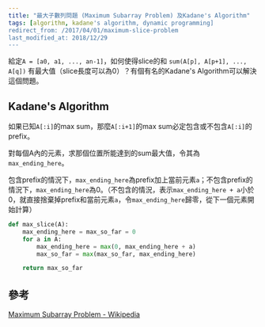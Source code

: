 ```yaml
---
title: "最大子數列問題 (Maximum Subarray Problem) 及Kadane's Algorithm"
tags: [algorithm, kadane's algorithm, dynamic programming]
redirect_from: /2017/04/01/maximum-slice-problem
last_modified_at: 2018/12/29
---
```


給定`A = [a0, a1, ..., an-1]`，如何使得slice的和 `sum(A[p], A[p+1], ..., A[q])` 有最大值（slice長度可以為0）？有個有名的Kadane's Algorithm可以解決這個問題。

## Kadane's Algorithm

如果已知`A[:i]`的max sum，那麼`A[:i+1]`的max sum必定包含或不包含`A[:i]`的prefix。

對每個A內的元素，求那個位置所能達到的sum最大值，令其為`max_ending_here`。

包含prefix的情況下，`max_ending_here`為prefix加上當前元素`a`；不包含prefix的情況下，`max_ending_here`為0。（不包含的情況，表示`max_ending_here + a`小於0，就直接捨棄掉prefix和當前元素`a`，令`max_ending_here`歸零，從下一個元素開始計算）

~~~Python
def max_slice(A):
    max_ending_here = max_so_far = 0
    for a in A:
        max_ending_here = max(0, max_ending_here + a)
        max_so_far = max(max_so_far, max_ending_here)

    return max_so_far
~~~

## 參考

[Maximum Subarray Problem - Wikipedia](https://en.wikipedia.org/wiki/Maximum_subarray_problem)
